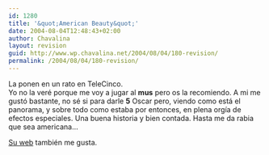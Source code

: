 ```yaml
---
id: 1280
title: '&quot;American Beauty&quot;'
date: 2004-08-04T12:48:43+02:00
author: Chavalina
layout: revision
guid: http://www.wp.chavalina.net/2004/08/04/180-revision/
permalink: /2004/08/04/180-revision/
---
```

La ponen en un rato en TeleCinco.  
Yo no la veré porque me voy a jugar al **mus** pero os la recomiendo. A mi me gustó bastante, no sé si para darle **5** Oscar pero, viendo como está el panorama, y sobre todo como estaba por entonces, en plena orgía de efectos especiales. Una buena historia y bien contada. Hasta me da rabia que sea americana…

<a href=http://www.dreamworks.com/ab/ target=&prime;_blank&prime;>Su web</a> también me gusta.